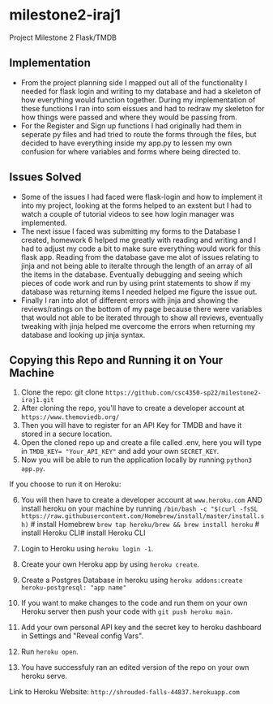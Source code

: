 # milestone2-iraj1
Project Milestone 2 Flask/TMDB 

## Implementation
- From the project planning side I mapped out all of the functionality I needed for flask login and writing to my database and had a skeleton of how everything would function together. During my implementation of these functions I ran into som eissues and had to redraw my skeleton for how things were passed and where they would be passing from.
- For the Register and Sign up functions I had originally had them in seperate py files and had tried to route the forms through the files, but decided to have everything inside my app.py to lessen my own confusion for where variables and forms where being directed to.


## Issues Solved
- Some of the issues I had faced were flask-login and how to implement it into my project, looking at the forms helped to an exstent but I had to watch a couple of tutorial videos to see how login manager was implemented.
- The next issue I faced was submitting my forms to the Database I created, homework 6 helped me greatly with reading and writing and I had to adjust my code a bit to make sure everything would work for this flask app. Reading from the database gave me alot of issues relating to jinja and not being able to iteralte through the length of an array of all the items in the database. Eventually debugging and seeing which pieces of code work and run by using print statements to show if my database was returning items I needed helped me figure the issue out.
- Finally I ran into alot of different errors with jinja and showing the reviews/ratings on the bottom of my page because there were variables that would not able to be iterated through to show all reviews, eventually tweaking with jinja helped me overcome the errors when returning my database and looking up jinja syntax.

## Copying this Repo and Running it on Your Machine

1. Clone the repo: git clone `https://github.com/csc4350-sp22/milestone2-iraj1.git`
2. After cloning the repo, you'll have to create a developer account at `https://www.themoviedb.org/`
3. Then you will have to register for an API Key for TMDB and have it stored in a secure location.
4. Open the cloned repo up and create a file called .env, here you will type in `TMDB_KEY= "Your_API_KEY"` and add your own `SECRET_KEY`.
5. Now you will be able to run the application locally by running `python3 app.py`.

If you choose to run it on Heroku:

6. You will then have to create a developer account at `www.heroku.com` AND install heroku on your machine by running 
`/bin/bash -c "$(curl -fsSL https://raw.githubusercontent.com/Homebrew/install/master/install.sh)`  # install Homebrew
`brew tap heroku/brew && brew install heroku`  # install Heroku CLI# install Heroku CLI

7. Login to Heroku using `heroku login -1`.
8. Create your own Heroku app by using `heroku create`.
9. Create a Postgres Database in heroku using `heroku addons:create heroku-postgresql: "app name"`
10. If you want to make changes to the code and run them on your own Heroku server then push your code with `git push heroku main`.
11. Add your own personal API key and the secret key to heroku dashboard in Settings and "Reveal config Vars".
12. Run `heroku open`.

13. You have successfuly ran an edited version of the repo on your own heroku serve.


Link to Heroku Website: `http://shrouded-falls-44837.herokuapp.com`


